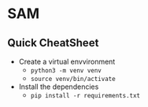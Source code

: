 # SAM
## Quick CheatSheet
- Create a virtual envvironment 
    - ```python3 -m venv venv```
    - ```source venv/bin/activate```
- Install the dependencies
    - ```pip install -r requirements.txt```

